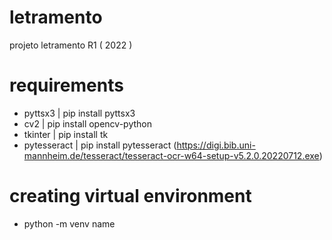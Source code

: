 # letramento
projeto letramento R1 ( 2022 )

# requirements

- pyttsx3 | pip install pyttsx3
- cv2 | pip install opencv-python
- tkinter | pip install tk
- pytesseract | pip install pytesseract (https://digi.bib.uni-mannheim.de/tesseract/tesseract-ocr-w64-setup-v5.2.0.20220712.exe)

# creating virtual environment 
- python -m venv name
